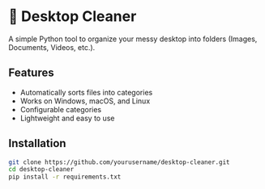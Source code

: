 # 🧹 Desktop Cleaner

A simple Python tool to organize your messy desktop into folders (Images, Documents, Videos, etc.).

## Features
- Automatically sorts files into categories
- Works on Windows, macOS, and Linux
- Configurable categories
- Lightweight and easy to use

## Installation
```bash
git clone https://github.com/yourusername/desktop-cleaner.git
cd desktop-cleaner
pip install -r requirements.txt
